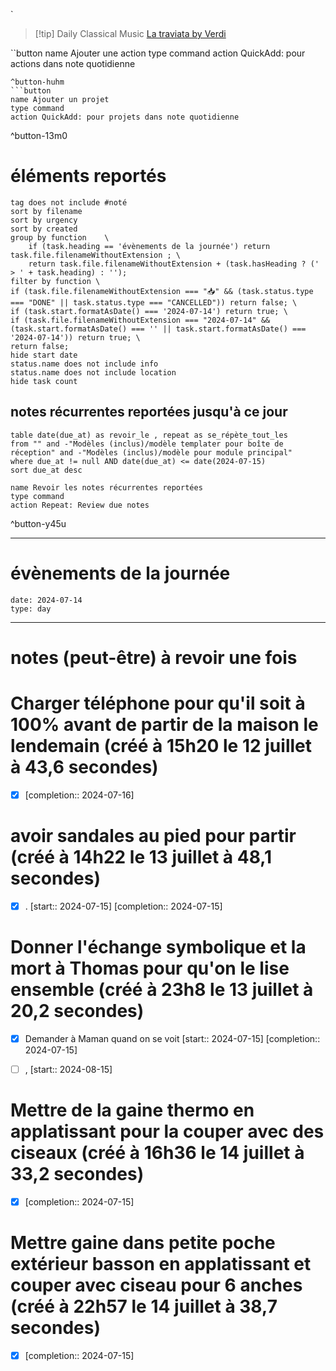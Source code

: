 
`

> [!tip] Daily Classical Music
> [La traviata by Verdi](https://www.youtube.com/watch?v=pu7zWrIMV_g)

``button
name Ajouter une action
type command
action QuickAdd: pour actions dans note quotidienne
```
^button-huhm
```button
name Ajouter un projet
type command
action QuickAdd: pour projets dans note quotidienne
```
^button-13m0
# éléments reportés
```tasks
tag does not include #noté 
sort by filename 
sort by urgency 
sort by created 
group by function    \
	if (task.heading == 'évènements de la journée') return task.file.filenameWithoutExtension ; \
    return task.file.filenameWithoutExtension + (task.hasHeading ? (' > ' + task.heading) : '');
filter by function \
if (task.file.filenameWithoutExtension === "📥" && (task.status.type === "DONE" || task.status.type === "CANCELLED")) return false; \
if (task.start.formatAsDate() === '2024-07-14') return true; \
if (task.file.filenameWithoutExtension === "2024-07-14" && (task.start.formatAsDate() === '' || task.start.formatAsDate() === '2024-07-14')) return true; \
return false;
hide start date
status.name does not include info
status.name does not include location
hide task count
```

## notes récurrentes reportées jusqu'à ce jour
```dataview
table date(due_at) as revoir_le , repeat as se_répète_tout_les
from "" and -"Modèles (inclus)/modèle templater pour boîte de réception" and -"Modèles (inclus)/modèle pour module principal"
where due_at != null AND date(due_at) <= date(2024-07-15)
sort due_at desc
```

```button
name Revoir les notes récurrentes reportées
type command
action Repeat: Review due notes
```
^button-y45u
___
# évènements de la journée
```gEvent
date: 2024-07-14
type: day
```
___

# notes (peut-être) à revoir une fois


# Charger téléphone pour qu'il soit à 100% avant de partir de la maison le lendemain (créé à 15h20 le 12 juillet à 43,6 secondes) 
- [X]   [completion:: 2024-07-16]


# avoir sandales au pied pour partir (créé à 14h22 le 13 juillet à 48,1 secondes)
- [X] .  [start:: 2024-07-15]  [completion:: 2024-07-15]


# Donner l'échange symbolique et la mort à Thomas pour qu'on le lise ensemble (créé à 23h8 le 13 juillet à 20,2 secondes) 
- [X] Demander à Maman quand on se voit  [start:: 2024-07-15]  [completion:: 2024-07-15]
- [ ] ,  [start:: 2024-08-15]


# Mettre de la gaine thermo en applatissant pour la couper avec des ciseaux (créé à 16h36 le 14 juillet à 33,2 secondes) 
- [X]   [completion:: 2024-07-15]


# Mettre gaine dans petite poche extérieur basson en applatissant et couper avec ciseau pour 6 anches (créé à 22h57 le 14 juillet à 38,7 secondes) 
- [X]   [completion:: 2024-07-15]